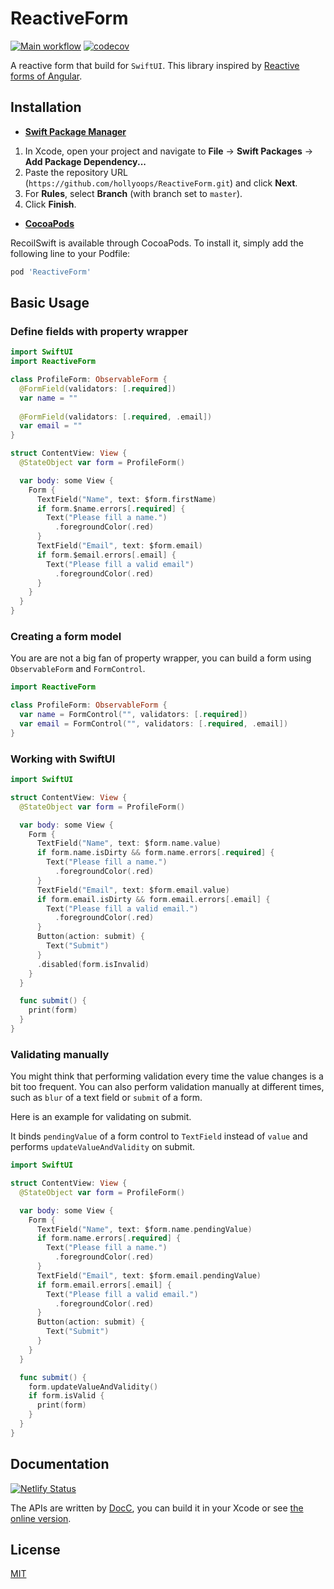 # ReactiveForm

[![Main workflow](https://github.com/samuraime/ReactiveForm/workflows/Main/badge.svg)](https://github.com/samuraime/ReactiveForm/actions/workflows/main.yml) [![codecov](https://codecov.io/gh/samuraime/ReactiveForm/branch/main/graph/badge.svg?token=0X34NQ63HK)](https://codecov.io/gh/samuraime/ReactiveForm)

A reactive form that build for `SwiftUI`. This library inspired by [Reactive forms of Angular](https://angular.io/guide/reactive-forms).

## Installation

- [**Swift Package Manager**](https://swift.org/package-manager/)

1. In Xcode, open your project and navigate to **File** → **Swift Packages** → **Add Package Dependency...**
2. Paste the repository URL (`https://github.com/hollyoops/ReactiveForm.git`) and click **Next**.
3. For **Rules**, select **Branch** (with branch set to `master`).
4. Click **Finish**.

- [**CocoaPods**](https://cocoapods.org) 

RecoilSwift is available through CocoaPods. To install it, simply add the following line to your Podfile:

```ruby
pod 'ReactiveForm'
```

## Basic Usage

### Define fields with property wrapper

```swift
import SwiftUI
import ReactiveForm

class ProfileForm: ObservableForm {
  @FormField(validators: [.required])
  var name = ""
  
  @FormField(validators: [.required, .email])
  var email = ""
}

struct ContentView: View {
  @StateObject var form = ProfileForm()

  var body: some View {
    Form {
      TextField("Name", text: $form.firstName)
      if form.$name.errors[.required] {
        Text("Please fill a name.")
          .foregroundColor(.red)
      }
      TextField("Email", text: $form.email)
      if form.$email.errors[.email] {
        Text("Please fill a valid email")
          .foregroundColor(.red)
      }
    }
  }
}
```

### Creating a form model

You are are not a big fan of property wrapper, you can build a form using ``ObservableForm`` and ``FormControl``.

```swift
import ReactiveForm

class ProfileForm: ObservableForm {
  var name = FormControl("", validators: [.required])
  var email = FormControl("", validators: [.required, .email])
}
```

### Working with SwiftUI

```swift
import SwiftUI

struct ContentView: View {
  @StateObject var form = ProfileForm()

  var body: some View {
    Form {
      TextField("Name", text: $form.name.value)
      if form.name.isDirty && form.name.errors[.required] {
        Text("Please fill a name.")
          .foregroundColor(.red)
      }
      TextField("Email", text: $form.email.value)
      if form.email.isDirty && form.email.errors[.email] {
        Text("Please fill a valid email.")
          .foregroundColor(.red)
      }
      Button(action: submit) {
        Text("Submit")
      }
      .disabled(form.isInvalid)
    }
  }

  func submit() {
    print(form)
  }
}
```

### Validating manually

You might think that performing validation every time the value changes is a bit too frequent. You can also perform validation manually at different times, such as `blur` of a text field or `submit` of a form.

Here is an example for validating on submit. 

It binds `pendingValue` of a form control to `TextField` instead of `value` and performs `updateValueAndValidity` on submit.

```swift
import SwiftUI

struct ContentView: View {
  @StateObject var form = ProfileForm()

  var body: some View {
    Form {
      TextField("Name", text: $form.name.pendingValue)
      if form.name.errors[.required] {
        Text("Please fill a name.")
          .foregroundColor(.red)
      }
      TextField("Email", text: $form.email.pendingValue)
      if form.email.errors[.email] {
        Text("Please fill a valid email.")
          .foregroundColor(.red)
      }
      Button(action: submit) {
        Text("Submit")
      }
    }
  }

  func submit() {
    form.updateValueAndValidity()
    if form.isValid {
      print(form)
    }
  }
}
```


## Documentation

[![Netlify Status](https://api.netlify.com/api/v1/badges/6f9d1a6b-50a6-49d6-91c9-8f842ce8e853/deploy-status)](https://app.netlify.com/sites/sad-liskov-2a1cd8/deploys)

The APIs are written by [DocC](https://developer.apple.com/documentation/docc), you can build it in your Xcode or see [the online version](https://sad-liskov-2a1cd8.netlify.app/documentation/).

## License

[MIT](LICENSE)
